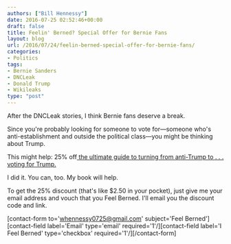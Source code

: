 ```yaml
---
authors: ["Bill Hennessy"]
date: 2016-07-25 02:52:46+00:00
draft: false
title: Feelin' Berned? Special Offer for Bernie Fans
layout: blog
url: /2016/07/24/feelin-berned-special-offer-for-bernie-fans/
categories:
- Politics
tags:
- Bernie Sanders
- DNCLeak
- Donald Trump
- Wikileaks
type: "post"
---
```


After the DNCLeak stories, I think Bernie fans deserve a break.

Since you're probably looking for someone to vote for—someone who's anti-establishment and outside the political class—you might be thinking about Trump.

This might help: 25% off[ the ultimate guide to turning from anti-Trump to . . . voting for Trump.](https://hennessysview.com/turning-on-trump/)

I did it. You can, too. My book will help.

To get the 25% discount (that's like $2.50 in your pocket), just give me your email address and vouch that you Feel Berned. I'll email you the discount code and link.

[contact-form to='whennessy0725@gmail.com' subject='Feel Berned'][contact-field label='Email' type='email' required='1'/][contact-field label='I Feel Berned' type='checkbox' required='1'/][/contact-form]
